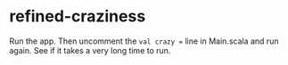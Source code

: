 # refined-craziness

Run the app. 
Then uncomment the `val crazy =` line in Main.scala and run again.
See if it takes a very long time to run.
